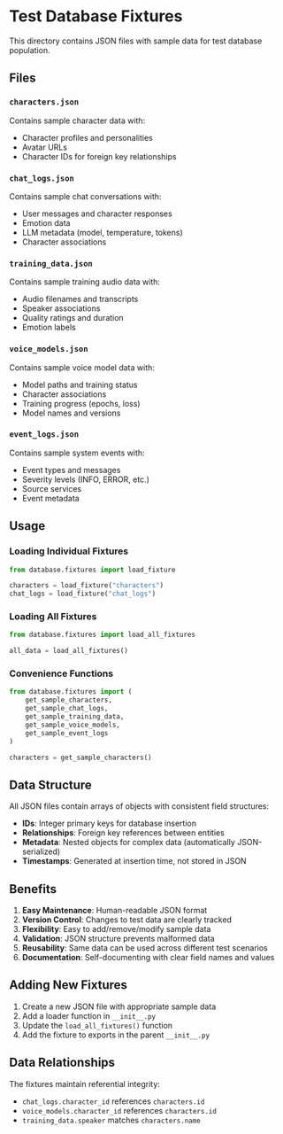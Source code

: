 # Test Database Fixtures

This directory contains JSON files with sample data for test database population.

## Files

### `characters.json`
Contains sample character data with:
- Character profiles and personalities
- Avatar URLs
- Character IDs for foreign key relationships

### `chat_logs.json`
Contains sample chat conversations with:
- User messages and character responses
- Emotion data
- LLM metadata (model, temperature, tokens)
- Character associations

### `training_data.json`
Contains sample training audio data with:
- Audio filenames and transcripts
- Speaker associations
- Quality ratings and duration
- Emotion labels

### `voice_models.json`
Contains sample voice model data with:
- Model paths and training status
- Character associations
- Training progress (epochs, loss)
- Model names and versions

### `event_logs.json`
Contains sample system events with:
- Event types and messages
- Severity levels (INFO, ERROR, etc.)
- Source services
- Event metadata

## Usage

### Loading Individual Fixtures
```python
from database.fixtures import load_fixture

characters = load_fixture("characters")
chat_logs = load_fixture("chat_logs")
```

### Loading All Fixtures
```python
from database.fixtures import load_all_fixtures

all_data = load_all_fixtures()
```

### Convenience Functions
```python
from database.fixtures import (
    get_sample_characters,
    get_sample_chat_logs,
    get_sample_training_data,
    get_sample_voice_models,
    get_sample_event_logs
)

characters = get_sample_characters()
```

## Data Structure

All JSON files contain arrays of objects with consistent field structures:

- **IDs**: Integer primary keys for database insertion
- **Relationships**: Foreign key references between entities
- **Metadata**: Nested objects for complex data (automatically JSON-serialized)
- **Timestamps**: Generated at insertion time, not stored in JSON

## Benefits

1. **Easy Maintenance**: Human-readable JSON format
2. **Version Control**: Changes to test data are clearly tracked
3. **Flexibility**: Easy to add/remove/modify sample data
4. **Validation**: JSON structure prevents malformed data
5. **Reusability**: Same data can be used across different test scenarios
6. **Documentation**: Self-documenting with clear field names and values

## Adding New Fixtures

1. Create a new JSON file with appropriate sample data
2. Add a loader function in `__init__.py`
3. Update the `load_all_fixtures()` function
4. Add the fixture to exports in the parent `__init__.py`

## Data Relationships

The fixtures maintain referential integrity:
- `chat_logs.character_id` references `characters.id`
- `voice_models.character_id` references `characters.id`
- `training_data.speaker` matches `characters.name`